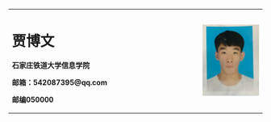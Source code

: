 
<table border="0">
  <tr>
    <td width="75%">
      <h1>贾博文</h1>
      <p><b></b></p>
      <p><b>石家庄铁道大学信息学院</b></p>
      <p><b>邮箱：542087395@qq.com</b></p>
      <p><b>邮编050000</b></p>
    </td>
    <td width="25%">
      <img src="423B958CE00D4598EF34EFFA652B97FE.png" width="100%">   
    </td>
  </tr>
</table>
